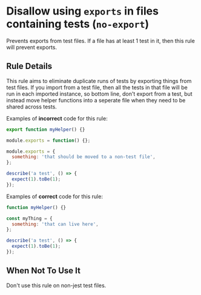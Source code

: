 # Disallow using `exports` in files containing tests (`no-export`)

Prevents exports from test files. If a file has at least 1 test in it, then this
rule will prevent exports.

## Rule Details

This rule aims to eliminate duplicate runs of tests by exporting things from
test files. If you import from a test file, then all the tests in that file will
be run in each imported instance, so bottom line, don't export from a test, but
instead move helper functions into a seperate file when they need to be shared
across tests.

Examples of **incorrect** code for this rule:

```js
export function myHelper() {}

module.exports = function() {};

module.exports = {
  something: 'that should be moved to a non-test file',
};

describe('a test', () => {
  expect(1).toBe(1);
});
```

Examples of **correct** code for this rule:

```js
function myHelper() {}

const myThing = {
  something: 'that can live here',
};

describe('a test', () => {
  expect(1).toBe(1);
});
```

## When Not To Use It

Don't use this rule on non-jest test files.
